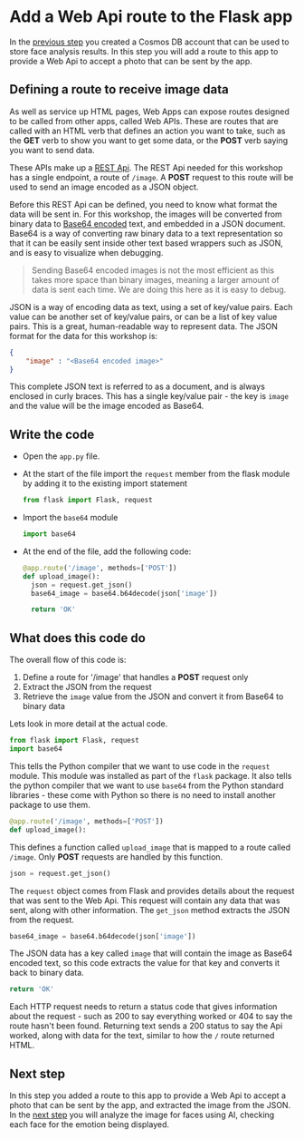 # Add a Web Api route to the Flask app

In the [previous step](./CreateACosmosDbAccount.md) you created a Cosmos DB account that can be used to store face analysis results. In this step you will add a route to this app to provide a Web Api to accept a photo that can be sent by the app.

## Defining a route to receive image data

As well as service up HTML pages, Web Apps can expose routes designed to be called from other apps, called Web APIs. These are routes that are called with an HTML verb that defines an action you want to take, such as the **GET** verb to show you want to get some data, or the **POST** verb saying you want to send data.

These APIs make up a [REST Api](https://en.wikipedia.org/wiki/Representational_state_transfer). The REST Api needed for this workshop has a single endpoint, a route of `/image`. A **POST** request to this route will be used to send an image encoded as a JSON object.

Before this REST Api can be defined, you need to know what format the data will be sent in. For this workshop, the images will be converted from binary data to [Base64 encoded](https://en.wikipedia.org/wiki/Base64) text, and embedded in a JSON document. Base64 is a way of converting raw binary data to a text representation so that it can be easily sent inside other text based wrappers such as JSON, and is easy to visualize when debugging.

> Sending Base64 encoded images is not the most efficient as this takes more space than binary images, meaning a larger amount of data is sent each time. We are doing this here as it is easy to debug.

JSON is a way of encoding data as text, using a set of key/value pairs. Each value can be another set of key/value pairs, or can be a list of key value pairs. This is a great, human-readable way to represent data. The JSON format for the data for this workshop is:

```json
{
    "image" : "<Base64 encoded image>"
}
```

This complete JSON text is referred to as a document, and is always enclosed in curly braces. This has a single key/value pair - the key is `image` and the value will be the image encoded as Base64.

## Write the code

* Open the `app.py` file.
* At the start of the file import the `request` member from the flask module by adding it to the existing import statement
  
  ```python
  from flask import Flask, request
  ```

* Import the `base64` module
  
  ```python
  import base64
  ```

* At the end of the file, add the following code:
  
  ```python
  @app.route('/image', methods=['POST'])
  def upload_image():
    json = request.get_json()
    base64_image = base64.b64decode(json['image'])

    return 'OK'
  ```

## What does this code do

The overall flow of this code is:

1. Define a route for '/image' that handles a **POST** request only
2. Extract the JSON from the request
3. Retrieve the `image` value from the JSON and convert it from Base64 to binary data

Lets look in more detail at the actual code.

```python
from flask import Flask, request
import base64
```

This tells the Python compiler that we want to use code in the `request` module. This module was installed as part of the `flask` package. It also tells the python compiler that we want to use `base64` from the Python standard libraries - these come with Python so there is no need to install another package to use them.

```python
@app.route('/image', methods=['POST'])
def upload_image():
```

This defines a function called `upload_image` that is mapped to a route called `/image`. Only **POST** requests are handled by this function.

```python
json = request.get_json()
```

The `request` object comes from Flask and provides details about the request that was sent to the Web Api. This request will contain any data that was sent, along with other information. The `get_json` method extracts the JSON from the request.

```python
base64_image = base64.b64decode(json['image'])
```

The JSON data has a key called `image` that will contain the image as Base64 encoded text, so this code extracts the value for that key and converts it back to binary data.

```python
return 'OK'
```

Each HTTP request needs to return a status code that gives information about the request - such as 200 to say everything worked or 404 to say the route hasn't been found. Returning text sends a 200 status to say the Api worked, along with data for the text, similar to how the `/` route returned HTML.

## Next step

In this step you added a route to this app to provide a Web Api to accept a photo that can be sent by the app, and extracted the image from the JSON. In the [next step](./AnalyseThePhotoUsingAI.md) you will analyze the image for faces using AI, checking each face for the emotion being displayed.
